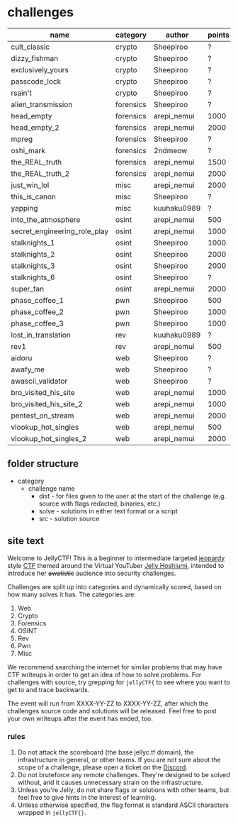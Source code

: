 # challenges

| name                         | category  | author      | points | complete? | tested? |
| ----                         | ----      | -------     | ---    | ---       | ---     |
| cult_classic                 | crypto    | Sheepiroo   | ?      | ❌        | ❌     |
| dizzy_fishman                | crypto    | Sheepiroo   | ?      | ❌        | ❌     |
| exclusively_yours            | crypto    | Sheepiroo   | ?      | ❌        | ❌     |
| passcode_lock                | crypto    | Sheepiroo   | ?      | ❌        | ❌     |
| rsain't                      | crypto    | Sheepiroo   | ?      | ❌        | ❌     |
| alien_transmission           | forensics | Sheepiroo   | ?      | ❌        | ❌     |
| head_empty                   | forensics | arepi_nemui | 1000   | ✅        | ❌     |
| head_empty_2                 | forensics | arepi_nemui | 2000   | ✅        | ❌     |
| mpreg                        | forensics | Sheepiroo   | ?      | ❌        | ❌     |
| oshi_mark                    | forensics | 2ndmeow     | ?      | ❌        | ❌     |
| the_REAL_truth               | forensics | arepi_nemui | 1500   | ✅        | ❌     |
| the_REAL_truth_2             | forensics | arepi_nemui | 2000   | ✅        | ❌     |
| just_win_lol                 | misc      | arepi_nemui | 2000   | ✅        | ❌     |
| this_is_canon                | misc      | Sheepiroo   | ?      | ❌        | ❌     |
| yapping                      | misc      | kuuhaku0989 | ?      | ❌        | ❌     |
| into_the_atmosphere          | osint     | arepi_nemui | 500    | ✅        | ❌     |
| secret_engineering_role_play | osint     | arepi_nemui | 1000   | ✅        | ❌     |
| stalknights_1                | osint     | Sheepiroo   | 1000   | ✅        | ❌     |
| stalknights_2                | osint     | Sheepiroo   | 2000   | ✅        | ❌     |
| stalknights_3                | osint     | Sheepiroo   | 2000   | ✅        | ❌     |
| stalknights_6                | osint     | Sheepiroo   | ?      | ❌        | ❌     |
| super_fan                    | osint     | arepi_nemui | 2000   | ✅        | ❌     |
| phase_coffee_1               | pwn       | Sheepiroo   | 500    | ✅        | ❌     |
| phase_coffee_2               | pwn       | Sheepiroo   | 1000   | ✅        | ❌     |
| phase_coffee_3               | pwn       | Sheepiroo   | 1000   | ✅        | ❌     |
| lost_in_translation          | rev       | kuuhaku0989 | ?      | ❌        | ❌     |
| rev1                         | rev       | arepi_nemui | 500    | ✅        | ❌     |
| aidoru                       | web       | Sheepiroo   | ?      | ❌        | ❌     |
| awafy_me                     | web       | Sheepiroo   | ?      | ❌        | ❌     |
| awascii_validator            | web       | Sheepiroo   | ?      | ❌        | ❌     |
| bro_visited_his_site         | web       | arepi_nemui | 1000   | ❌        | ❌     |
| bro_visited_his_site_2       | web       | arepi_nemui | 1000   | ❌        | ❌     |
| pentest_on_stream            | web       | arepi_nemui | 2000   | ✅        | ❌     |
| vlookup_hot_singles          | web       | arepi_nemui | 500    | ✅        | ❌     |
| vlookup_hot_singles_2        | web       | arepi_nemui | 2000   | ✅        | ❌     |


## folder structure
* category
    - challenge name
        - dist - for files given to the user at the start of the challenge (e.g. source with flags redacted, binaries, etc.)
        - solve - solutions in either text format or a script
        - src - solution source 


## site text
Welcome to JellyCTF! This is a beginner to intermediate targeted [jeopardy](https://ctftime.org/ctf-wtf/) style [CTF](https://en.wikipedia.org/wiki/Capture_the_flag_(cybersecurity)) themed around the Virtual YouTuber [Jelly Hoshiumi](https://www.youtube.com/@JellyHoshiumi), intended to introduce her ~~awatistic~~ audience into security challenges.

Challenges are split up into categories and dynamically scored, based on how many solves it has. The categories are:

1. Web
2. Crypto
3. Forensics
4. OSINT
5. Rev
6. Pwn
7. Misc

We recommend searching the internet for similar problems that may have CTF writeups in order to get an idea of how to solve problems. For challenges with source, try grepping for `jellyCTF{` to see where you want to get to and trace backwards.

The event will run from XXXX-YY-ZZ to XXXX-YY-ZZ, after which the challenges source code and solutions will be released. Feel free to post your own writeups after the event has ended, too.

### rules
1. Do not attack the scoreboard (the base jellyc.tf domain), the infrastructure in general, or other teams. If you are not sure about the scope of a challenge, please open a ticket on the [Discord](https://discord.gg/MDNfMuGsr4).
2. Do not bruteforce any remote challenges. They're designed to be solved without, and it causes unnecessary strain on the infrastructure.
3. Unless you're Jelly, do not share flags or solutions with other teams, but feel free to give hints in the interest of learning.
4. Unless otherwise specified, the flag format is standard ASCII characters wrapped in `jellyCTF{}`.